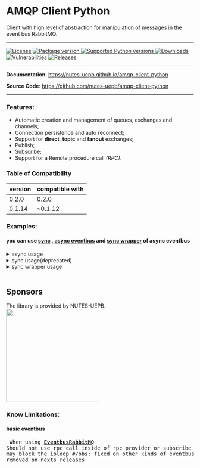 # AMQP Client Python

Client with high level of abstraction for manipulation of messages in the event bus RabbitMQ.

--------

[![License][license-image]][license-url]
<a href="https://pypi.org/project/amqp-client-python" target="_blank">
    <img src="https://img.shields.io/pypi/v/amqp-client-python?color=%2334D058&label=pypi%20package" alt="Package version">
</a><a href="https://pypi.org/project/amqp-client-python" target="_blank">
    <img src="https://img.shields.io/pypi/pyversions/amqp-client-python.svg?color=%2334D058" alt="Supported Python versions">
</a>
[![Downloads](https://static.pepy.tech/personalized-badge/amqp-client-python?period=month&units=international_system&left_color=black&right_color=orange&left_text=PyPI%20downloads%20per%20month)](https://pepy.tech/project/amqp-client-python)
[![Vulnerabilities][known-vulnerabilities-image]][known-vulnerabilities-url]  [![Releases][releases-image]][releases-url] 



---

**Documentation**: <a href="https://nutes-uepb.github.io/amqp-client-python" target="_blank">https://nutes-uepb.github.io/amqp-client-python</a>

**Source Code**: <a href="https://github.com/nutes-uepb/amqp-client-python" target="_blank">https://github.com/nutes-uepb/amqp-client-python</a>

---
### Features:
- Automatic creation and management of queues, exchanges and channels;
- Connection persistence and auto reconnect;
- Support for **direct**, **topic** and **fanout** exchanges;
- Publish;
- Subscribe;
- Support for a Remote procedure call _(RPC)_.


### Table of Compatibility
| version  | compatible with |
| ---- | ---- |
| 0.2.0 | 0.2.0 |
| 0.1.14 | ~0.1.12 |

### Examples:
#### you can use [sync](https://github.com/nutes-uepb/amqp-client-python/blob/develop/amqp_client_python/rabbitmq/eventbus_rabbitmq.py) , [async eventbus](https://github.com/nutes-uepb/amqp-client-python/blob/develop/amqp_client_python/rabbitmq/async_eventbus_rabbitmq.py) and [sync wrapper](https://github.com/nutes-uepb/amqp-client-python/blob/develop/amqp_client_python/rabbitmq/eventbus_wrapper_rabbitmq.py) of async eventbus
<details><summary>async usage </summary>

<br>

```Python
# basic configuration
from amqp_client_python import (
    AsyncEventbusRabbitMQ,
    Config, Options
)
config = Config(Options("queue", "rpc_queue", "rpc_exchange"))
eventbus = AsyncEventbusRabbitMQ(config)
# publish

eventbus.publish("rpc_exchange", "routing.key", "message_content")
# subscribe
async def subscribe_handler(body) -> None:
    print(body, type(body), flush=True) # handle messages
await eventbus.subscribe("rpc_exchange", "routing.key", subscribe_handler)
# rpc_publish
response = await eventbus.rpc_client("rpc_exchange", "user.find", "message_content")
# provider
async def rpc_provider_handler(body) -> bytes:
    print(f"body: {body}")
    return b"content"
await eventbus.provide_resource("user.find", rpc_provider_handler)
```
</details>

<details><summary>sync usage(deprecated)</summary>

```Python
from amqp_client_python import (
    EventbusRabbitMQ,
    Config, Options
)
from amqp_client_python.event import IntegrationEvent, IntegrationEventHandler
from examples.default import queue, rpc_queue, rpc_exchange, rpc_routing_key


class ExampleEvent(IntegrationEvent):
    EVENT_NAME: str = "ExampleEvent"
    ROUTING_KEY: str = rpc_routing_key

    def __init__(self, event_type: str, message = []) -> None:
        super().__init__(self.EVENT_NAME, event_type)
        self.message = message
        self.routing_key = self.ROUTING_KEY


class ExampleEventHandler(IntegrationEventHandler):
    def handle(self, body) -> None:
        print(body,"subscribe")


config = Config(Options(queue, rpc_queue, rpc_exchange))
eventbus = EventbusRabbitMQ(config=config)

class ExampleEvent(IntegrationEvent):
    EVENT_NAME: str = "ExampleEvent"
    def __init__(self, event_type: str, message = []) -> None:
        super().__init__(self.EVENT_NAME, event_type)
        self.message = message

from time import sleep
from random import randint
def handle(*body):
    print(body[0], "rpc_provider")
    return f"{body[0]}".encode("utf-8")

subscribe_event = ExampleEvent(rpc_exchange)
publish_event = ExampleEvent(rpc_exchange, ["message"])
subscribe_event_handle = ExampleEventHandler()
eventbus.subscribe(subscribe_event, subscribe_event_handle, rpc_routing_key)
eventbus.provide_resource(rpc_routing_key+"2", handle)
count = 0
running = True
from concurrent.futures import TimeoutError
while running:
    try:
        count += 1
        if str(count) != eventbus.rpc_client(rpc_exchange, rpc_routing_key+"2", [f"{count}"]).decode("utf-8"):
            running = False
        #eventbus.publish(publish_event, rpc_routing_key, "message_content")
        #running = False
    except TimeoutError as err:
        print("timeout!!!: ", str(err))
    except KeyboardInterrupt:
        running=False
    except BaseException as err:
        print("Err:", err)
```
</details>

<details><summary>sync wrapper usage</summary>

```Python
from amqp_client_python import EventbusWrapperRabbitMQ, Config, Options

config = Config(Options("queue", "rpc_queue", "rpc_exchange"))
eventbus = EventbusWrapperRabbitMQ(config=config)

async def subscribe_handler(body) -> None:
    print(f"{body}", type(body), flush=True)

async def rpc_provider_handler(body) -> bytes:
    print(f"handle - {body}", type(body), flush=True)
    return f"{body}".encode("utf-8")

# rpc_provider
eventbus.provide_resource("user.find", rpc_provider_handler).result()
# subscribe
eventbus.subscribe("rpc_exchange", "routing.key", subscribe_handler).result()
count = 0
running = True
while running:
    try:
        count += 1
        # rpc_client call
        eventbus.rpc_client("rpc_exchange", "user.find", count).result().decode("utf-8")
        # publish
        eventbus.publish("rpc_exchange", "routing.key", "message_content").result()
        #running = False
    except KeyboardInterrupt:
        running=False
    except BaseException as err:
        print("Err:", err)
```
</details>
<br />


## Sponsors
The library is provided by NUTES-UEPB.
<br/>
<a href="https://nutes.uepb.edu.br/" target="_blank"><img width="250px" src="https://nutes.uepb.edu.br/wp-content/uploads/2018/11/cropped-logo-Nutes-Final.jpg"></a>

### Know Limitations:
#### basic eventbus
<medium><pre>
When using [**EventbusRabbitMQ**](https://github.com/nutes-uepb/amqp-client-python/blob/master/amqp_client_python/rabbitmq/eventbus_rabbitmq.py#L12) Should not use rpc call inside of rpc provider or subscribe handlers, it may block the ioloop
#/obs: fixed on other kinds of eventbus, will be removed on nexts releases
</pre></medium>



[//]: # (These are reference links used in the body of this note.)
[license-image]: https://img.shields.io/badge/license-Apache%202-blue.svg
[license-url]: https://github.com/nutes-uepb/amqp-client-python/blob/master/LICENSE
[npm-image]: https://img.shields.io/npm/v/amqp-client-python.svg?color=red&logo=npm
[npm-url]: https://npmjs.org/package/amqp-client-python
[downloads-image]: https://img.shields.io/npm/dt/amqp-client-python.svg?logo=npm
[travis-url]: https://travis-ci.org/nutes-uepb/amqp-client-python
[coverage-image]: https://coveralls.io/repos/github/nutes-uepb/amqp-client-python/badge.svg
[coverage-url]: https://coveralls.io/github/nutes-uepb/amqp-client-python?branch=master
[known-vulnerabilities-image]: https://snyk.io/test/github/nutes-uepb/amqp-client-python/badge.svg?targetFile=requirements.txt
[known-vulnerabilities-url]: https://snyk.io/test/github/nutes-uepb/amqp-client-python?targetFile=requirements.txt
[releases-image]: https://img.shields.io/github/release-date/nutes-uepb/amqp-client-python.svg
[releases-url]: https://github.com/nutes-uepb/amqp-client-python/releases
